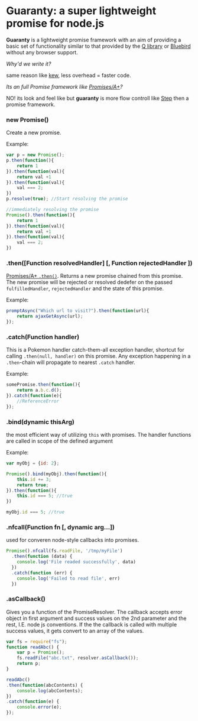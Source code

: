 Guaranty: a super lightweight promise for node.js
==================================

**Guaranty** is a lightweight promise framework with an aim of providing a basic set of functionality similar to that provided by the [Q library](https://github.com/kriskowal/q "Q") or [Bluebird](https://github.com/petkaantonov/bluebird) without any browser support.


*Why'd we write it?*

same reason like [kew](https://github.com/Medium/kew), less overhead = faster code.

*Its an full Promise framework like [Promises/A+](http://promises-aplus.github.io/promises-spec/)?*

NO! its look and feel like but **guaranty** is more flow controll like [Step](https://github.com/creationix/step) then a promise framework.




### new Promise()

Create a new promise. 

Example:

```js
var p = new Promise();
p.then(function(){
	return 1
}).then(function(val){
	return val +1
}).then(function(val){
	val === 2;
})
p.resolve(true); //Start resolving the promise
```

```js
//immediately resolving the promise
Promise().then(function(){
	return 1
}).then(function(val){
	return val +1
}).then(function(val){
	val === 2;
})
```


### .then([Function resolvedHandler] [, Function rejectedHandler ])


[Promises/A+ `.then()`](http://promises-aplus.github.io/promises-spec/). Returns a new promise chained from this promise. The new promise will be rejected or resolved dedefer on the passed `fulfilledHandler`, `rejectedHandler` and the state of this promise.

Example:

```js
promptAsync("Which url to visit?").then(function(url){
    return ajaxGetAsync(url);
});
```


### .catch(Function handler)

This is a Pokemon handler catch-them-all exception handler, shortcut for calling `.then(null, handler)` on this promise. Any exception happening in a `.then`-chain will propagate to nearest `.catch` handler.

Example:

```js
somePromise.then(function(){
    return a.b.c.d();
}).catch(function(e){
    //ReferenceError
});
 ```


### .bind(dynamic thisArg)

the most efficient way of utilizing `this` with promises. The handler functions are called in scope of the defined argument

Example:

```js
var myObj = {id: 2};

Promise().bind(myObj).then(function(){
    this.id += 3;
    return true;
}).then(function(){
    this.id === 5; //true
})

myObj.id === 5; //true
 ```
 

### .nfcall(Function fn [, dynamic arg...])

used for converen node-style callbacks into promises.

```js
Promise().nfcall(fs.readFile, '/tmp/myFile')
  .then(function (data) {
    console.log('File readed successfully', data)
  })
  .catch(function (err) {
    console.log('Failed to read file', err)
  })
```

### .asCallback()

Gives you a function of the PromiseResolver. The callback accepts error object in first argument and success values on the 2nd parameter and the  rest, I.E. node js conventions. If the the callback is called with multiple success values, it gets convert to an array of the values.


```js
var fs = require("fs");
function readAbc() {
    var p = Promise();
    fs.readFile("abc.txt", resolver.asCallback());
    return p;
}

readAbc()
.then(function(abcContents) {
    console.log(abcContents);
})
.catch(function(e) {
    console.error(e);
});
```

